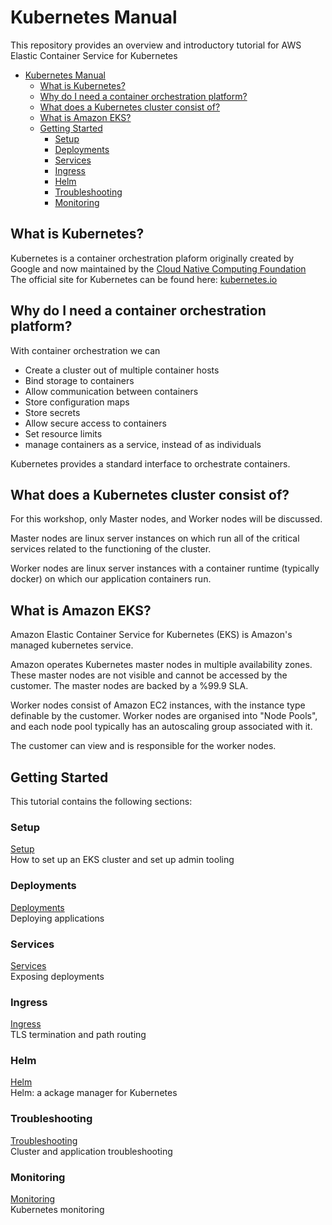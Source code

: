# Kubernetes Manual

This repository provides an overview and introductory tutorial for AWS Elastic Container Service for Kubernetes

<!-- TOC -->

- [Kubernetes Manual](#kubernetes-manual)
    - [What is Kubernetes?](#what-is-kubernetes)
    - [Why do I need a container orchestration platform?](#why-do-i-need-a-container-orchestration-platform)
    - [What does a Kubernetes cluster consist of?](#what-does-a-kubernetes-cluster-consist-of)
    - [What is Amazon EKS?](#what-is-amazon-eks)
    - [Getting Started](#getting-started)
        - [Setup](#setup)
        - [Deployments](#deployments)
        - [Services](#services)
        - [Ingress](#ingress)
        - [Helm](#helm)
        - [Troubleshooting](#troubleshooting)
        - [Monitoring](#monitoring)

<!-- /TOC -->

## What is Kubernetes?

Kubernetes is a container orchestration plaform originally created by Google and now maintained by the [Cloud Native Computing Foundation](https://www.cncf.io/)  
The official site for Kubernetes can be found here: [kubernetes.io](https://kubernetes.io/)

## Why do I need a container orchestration platform?

With container orchestration we can

- Create a cluster out of multiple container hosts
- Bind storage to containers
- Allow communication between containers
- Store configuration maps
- Store secrets
- Allow secure access to containers
- Set resource limits
- manage containers as a service, instead of as individuals

Kubernetes provides a standard interface to orchestrate containers.

## What does a Kubernetes cluster consist of?

For this workshop, only Master nodes, and Worker nodes will be discussed.

Master nodes are linux server instances on which run all of the critical services related to the functioning of the cluster.

Worker nodes are linux server instances with a container runtime (typically docker) on which our application containers run.

## What is Amazon EKS?

Amazon Elastic Container Service for Kubernetes (EKS) is Amazon's managed kubernetes service.

Amazon operates Kubernetes master nodes in multiple availability zones. These master nodes are not visible and cannot be accessed by the customer. The master nodes are backed by a %99.9 SLA.

Worker nodes consist of Amazon EC2 instances, with the instance type definable by the customer. Worker nodes are organised into "Node Pools", and each node pool typically has an autoscaling group associated with it.

The customer can view and is responsible for the worker nodes.

## Getting Started

This tutorial contains the following sections:  

### Setup
[Setup](1-Setup/setup.md "Setup")  
How to set up an EKS cluster and set up admin tooling

### Deployments
[Deployments](2-Deployments/deployments.md "Deployments")  
Deploying applications

### Services
[Services](3-Services/services.md "Services")  
Exposing deployments  

### Ingress
[Ingress](4-Ingress/ingress.md "Ingress")  
TLS termination and path routing  

### Helm
[Helm](5-Helm/helm.md "Helm")  
Helm: a ackage manager for Kubernetes

### Troubleshooting
[Troubleshooting](6-Troubleshooting/troubleshooting.md "Troubleshooting")  
Cluster and application troubleshooting

### Monitoring
[Monitoring](7-Monitoring/monitoring.md "Monitoring")  
Kubernetes monitoring